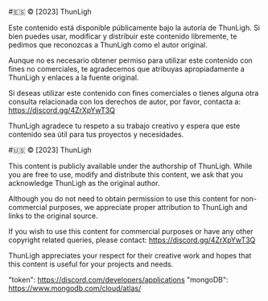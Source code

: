#🇪🇸 © [2023] ThunLigh

Este contenido está disponible públicamente bajo la autoría de ThunLigh. Si bien puedes usar, modificar y distribuir este contenido libremente, te pedimos que reconozcas a ThunLigh como el autor original. 

Aunque no es necesario obtener permiso para utilizar este contenido con fines no comerciales, te agradecemos que atribuyas apropiadamente a ThunLigh y enlaces a la fuente original.

Si deseas utilizar este contenido con fines comerciales o tienes alguna otra consulta relacionada con los derechos de autor, por favor, contacta a: https://discord.gg/4ZrXpYwT3Q

ThunLigh agradece tu respeto a su trabajo creativo y espera que este contenido sea útil para tus proyectos y necesidades.

#🇺🇸 © [2023] ThunLigh

This content is publicly available under the authorship of ThunLigh. While you are free to use, modify and distribute this content, we ask that you acknowledge ThunLigh as the original author.

Although you do not need to obtain permission to use this content for non-commercial purposes, we appreciate proper attribution to ThunLigh and links to the original source.

If you wish to use this content for commercial purposes or have any other copyright related queries, please contact: https://discord.gg/4ZrXpYwT3Q

ThunLigh appreciates your respect for their creative work and hopes that this content is useful for your projects and needs.



"token": https://discord.com/developers/applications
"mongoDB": https://www.mongodb.com/cloud/atlas/
